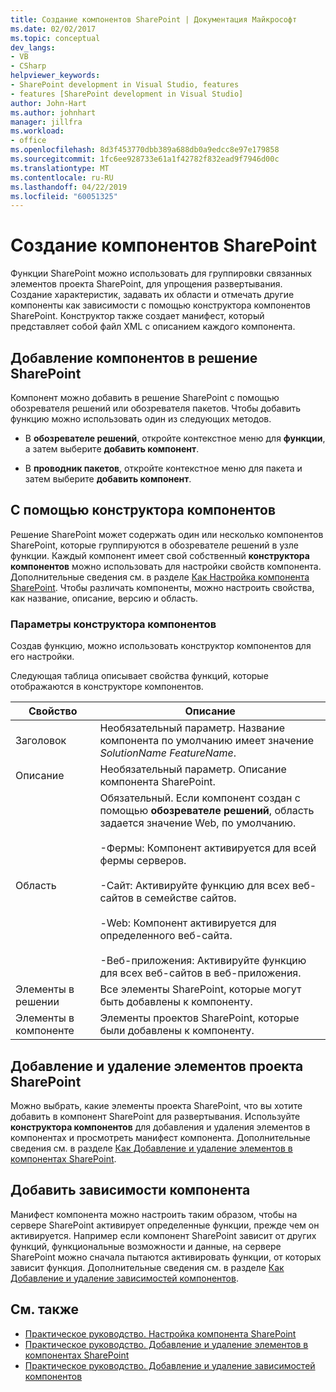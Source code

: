 ```yaml
---
title: Создание компонентов SharePoint | Документация Майкрософт
ms.date: 02/02/2017
ms.topic: conceptual
dev_langs:
- VB
- CSharp
helpviewer_keywords:
- SharePoint development in Visual Studio, features
- features [SharePoint development in Visual Studio]
author: John-Hart
ms.author: johnhart
manager: jillfra
ms.workload:
- office
ms.openlocfilehash: 8d3f453770dbb389a688db0a9edcc8e97e179858
ms.sourcegitcommit: 1fc6ee928733e61a1f42782f832ead9f7946d00c
ms.translationtype: MT
ms.contentlocale: ru-RU
ms.lasthandoff: 04/22/2019
ms.locfileid: "60051325"
---
```

# <a name="create-sharepoint-features"></a>Создание компонентов SharePoint
  Функции SharePoint можно использовать для группировки связанных элементов проекта SharePoint, для упрощения развертывания. Создание характеристик, задавать их области и отмечать другие компоненты как зависимости с помощью конструктора компонентов SharePoint. Конструктор также создает манифест, который представляет собой файл XML с описанием каждого компонента.

## <a name="add-features-to-the-sharepoint-solution"></a>Добавление компонентов в решение SharePoint
 Компонент можно добавить в решение SharePoint с помощью обозревателя решений или обозревателя пакетов. Чтобы добавить функцию можно использовать один из следующих методов.

- В **обозревателе решений**, откройте контекстное меню для **функции**, а затем выберите **добавить компонент**.

- В **проводник пакетов**, откройте контекстное меню для пакета и затем выберите **добавить компонент**.

## <a name="using-the-feature-designer"></a>С помощью конструктора компонентов
 Решение SharePoint может содержать один или несколько компонентов SharePoint, которые группируются в обозревателе решений в узле функции. Каждый компонент имеет свой собственный **конструктора компонентов** можно использовать для настройки свойств компонента. Дополнительные сведения см. в разделе [Как Настройка компонента SharePoint](../sharepoint/how-to-customize-a-sharepoint-feature.md). Чтобы различать компоненты, можно настроить свойства, как название, описание, версию и область.

### <a name="feature-designer-options"></a>Параметры конструктора компонентов
 Создав функцию, можно использовать конструктор компонентов для его настройки.

 Следующая таблица описывает свойства функций, которые отображаются в конструкторе компонентов.

|Свойство|Описание|
|--------------|-----------------|
|Заголовок|Необязательный параметр. Название компонента по умолчанию имеет значение *SolutionName* *FeatureName*.|
|Описание|Необязательный параметр. Описание компонента SharePoint.|
|Область|Обязательный. Если компонент создан с помощью **обозревателе решений**, область задается значение Web, по умолчанию.<br /><br /> -Фермы: Компонент активируется для всей фермы серверов.<br /><br /> -Сайт: Активируйте функцию для всех веб-сайтов в семействе сайтов.<br /><br /> -Web: Компонент активируется для определенного веб-сайта.<br /><br /> -Веб-приложения: Активируйте функцию для всех веб-сайтов в веб-приложения.|
|Элементы в решении|Все элементы SharePoint, которые могут быть добавлены к компоненту.|
|Элементы в компоненте|Элементы проектов SharePoint, которые были добавлены к компоненту.|

## <a name="add-and-remove-sharepoint-project-items"></a>Добавление и удаление элементов проекта SharePoint
 Можно выбрать, какие элементы проекта SharePoint, что вы хотите добавить в компонент SharePoint для развертывания. Используйте **конструктора компонентов** для добавления и удаления элементов в компонентах и просмотреть манифест компонента. Дополнительные сведения см. в разделе [Как Добавление и удаление элементов в компонентах SharePoint](../sharepoint/how-to-add-and-remove-items-to-sharepoint-features.md).

## <a name="add-feature-dependencies"></a>Добавить зависимости компонента
 Манифест компонента можно настроить таким образом, чтобы на сервере SharePoint активирует определенные функции, прежде чем он активируется. Например если компонент SharePoint зависит от других функций, функциональные возможности и данные, на сервере SharePoint можно сначала пытаются активировать функции, от которых зависит функция. Дополнительные сведения см. в разделе [Как Добавление и удаление зависимостей компонентов](../sharepoint/how-to-add-and-remove-feature-dependencies.md).

## <a name="see-also"></a>См. также
- [Практическое руководство. Настройка компонента SharePoint](../sharepoint/how-to-customize-a-sharepoint-feature.md)
- [Практическое руководство. Добавление и удаление элементов в компонентах SharePoint](../sharepoint/how-to-add-and-remove-items-to-sharepoint-features.md)
- [Практическое руководство. Добавление и удаление зависимостей компонентов](../sharepoint/how-to-add-and-remove-feature-dependencies.md)
